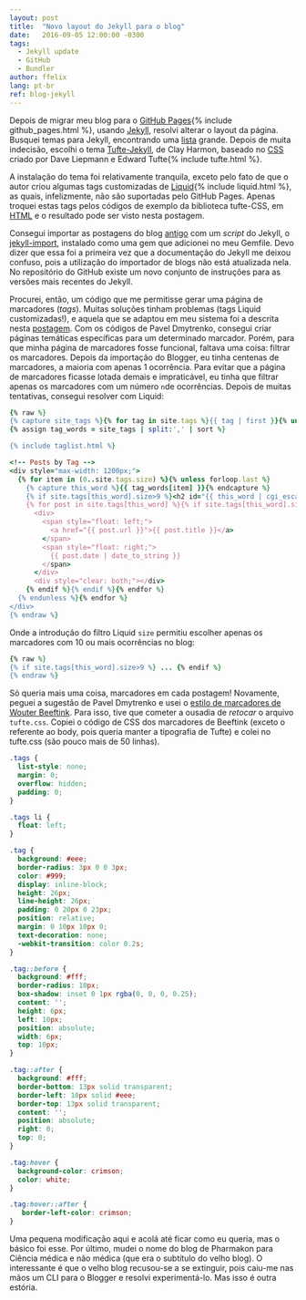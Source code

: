 ```yaml
---
layout: post
title:  "Novo layout do Jekyll para o blog"
date:   2016-09-05 12:00:00 -0300
tags:
  - Jekyll update
  - GitHub
  - Bundler
author: ffelix
lang: pt-br
ref: blog-jekyll
---
```


Depois de migrar meu blog para o [GitHub Pages](https://pages.github.com){% include github_pages.html %}, usando [Jekyll](https://jekyllrb.com), resolvi alterar o layout da página. Busquei temas para Jekyll, encontrando uma [lista](https://jekyllthemes.org) grande. Depois de muita indecisão, escolhi o tema [Tufte-Jekyll](https://jekyllthemes.org/themes/tufte-jekyll/), de Clay Harmon, baseado no [CSS](https://github.com/edwardtufte/tufte-css) criado por Dave Liepmann e Edward Tufte{% include tufte.html %}.
<!--more-->


A instalação do tema foi relativamente tranquila, exceto pelo fato de que o autor criou algumas tags customizadas de [Liquid](https://shopify.github.io/liquid/){% include liquid.html %}, as quais, infelizmente, não são suportadas pelo GitHub Pages. Apenas troquei estas tags pelos códigos de exemplo da biblioteca tufte-CSS, em [HTML](https://github.com/edwardtufte/tufte-css/blob/gh-pages/index.html) e o resultado pode ser visto nesta postagem.

Consegui importar as postagens do blog [antigo](https://pharmak.blogspot.com) com um _script_ do Jekyll, o [jekyll-import](https://github.com/jekyll/jekyll-import/tree/v0.10.0), instalado como uma gem que adicionei no meu Gemfile. Devo dizer que essa foi a primeira vez que a documentação do Jekyll me deixou confuso, pois a utilização do importador de blogs não está atualizada nela. No repositório do GitHub existe um novo conjunto de instruções para as versões mais recentes do Jekyll.

Procurei, então, um código que me permitisse gerar uma página de marcadores (_tags_). Muitas soluções tinham problemas (tags Liquid customizadas!), e aquela que se adaptou em meu sistema foi a descrita nesta [postagem](https://pavdmyt.com/how-to-implement-tags-at-jekyll-website/). Com os códigos de Pavel Dmytrenko, consegui criar páginas temáticas específicas para um determinado marcador. Porém, para que minha página de marcadores fosse funcional, faltava uma coisa: filtrar os marcadores. Depois da importação do Blogger, eu tinha centenas de marcadores, a maioria com apenas 1 ocorrência. Para evitar que a página de marcadores ficasse lotada demais e impraticável, eu tinha que filtrar apenas os marcadores com um número ```n```de ocorrências. Depois de muitas tentativas, consegui resolver com Liquid:

```ruby
{% raw %}
{% capture site_tags %}{% for tag in site.tags %}{{ tag | first }}{% unless forloop.last %},{% endunless %}{% endfor %}{% endcapture %}
{% assign tag_words = site_tags | split:',' | sort %}

{% include taglist.html %}

<!-- Posts by Tag -->
<div style="max-width: 1200px;">
  {% for item in (0..site.tags.size) %}{% unless forloop.last %}
    {% capture this_word %}{{ tag_words[item] }}{% endcapture %}
    {% if site.tags[this_word].size>9 %}<h2 id="{{ this_word | cgi_escape }}">{{ this_word }}</h2>{% endif %}
    {% for post in site.tags[this_word] %}{% if site.tags[this_word].size>9 %}{% if post.title != null %}
      <div>
        <span style="float: left;">
          <a href="{{ post.url }}">{{ post.title }}</a>
        </span>
        <span style="float: right;">
          {{ post.date | date_to_string }}
        </span>
      </div>
      <div style="clear: both;"></div>
    {% endif %}{% endif %}{% endfor %}
  {% endunless %}{% endfor %}
</div>  
{% endraw %}
```

Onde a introdução do filtro Liquid ```size``` permitiu escolher apenas os marcadores com 10 ou mais ocorrências no blog:

```ruby
{% raw %}
{% if site.tags[this_word].size>9 %} ... {% endif %}
{% endraw %}
```

Só queria mais uma coisa, marcadores em cada postagem! Novamente, peguei a sugestão de Pavel Dmytrenko e usei o [estilo de marcadores de Wouter Beeftink](https://codepen.io/wbeeftink/pen/dIaDH). Para isso, tive que cometer a ousadia de _retocar_ o arquivo ```tufte.css```. Copiei o código de CSS dos marcadores de Beeftink (exceto o referente ao body, pois queria manter a tipografia de Tufte) e colei no tufte.css (são pouco mais de 50 linhas).

```css
.tags {
  list-style: none;
  margin: 0;
  overflow: hidden;
  padding: 0;
}

.tags li {
  float: left;
}

.tag {
  background: #eee;
  border-radius: 3px 0 0 3px;
  color: #999;
  display: inline-block;
  height: 26px;
  line-height: 26px;
  padding: 0 20px 0 23px;
  position: relative;
  margin: 0 10px 10px 0;
  text-decoration: none;
  -webkit-transition: color 0.2s;
}

.tag::before {
  background: #fff;
  border-radius: 10px;
  box-shadow: inset 0 1px rgba(0, 0, 0, 0.25);
  content: '';
  height: 6px;
  left: 10px;
  position: absolute;
  width: 6px;
  top: 10px;
}

.tag::after {
  background: #fff;
  border-bottom: 13px solid transparent;
  border-left: 10px solid #eee;
  border-top: 13px solid transparent;
  content: '';
  position: absolute;
  right: 0;
  top: 0;
}

.tag:hover {
  background-color: crimson;
  color: white;
}

.tag:hover::after {
   border-left-color: crimson;
}
```

Uma pequena modificação aqui e acolá até ficar como eu queria, mas o básico foi esse. Por último, mudei o nome do blog de Pharmakon para Ciência médica e não médica (que era o subtítulo do velho blog). O interessante é que o velho blog recusou-se a se extinguir, pois caiu-me nas mãos um CLI para o Blogger e resolvi experimentá-lo. Mas isso é outra estória.

